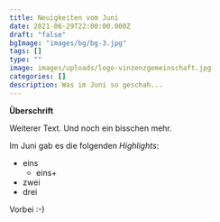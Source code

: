 ```yaml
---
title: Neuigkeiten vom Juni
date: 2021-06-29T22:00:00.000Z
draft: "false"
bgImage: "images/bg/bg-3.jpg"
tags: []
type: ""
image: images/uploads/logo-vinzenzgemeinschaft.jpg
categories: []
description: Was im Juni so geschah...
---
```

**Überschrift**

Weiterer Text. Und noch ein bisschen mehr.

Im Juni gab es die folgenden *Highlights*:

* eins
  * eins+
* zwei
* drei

Vorbei :-)